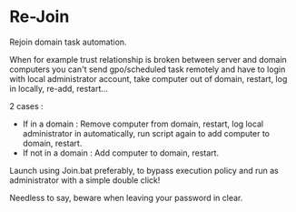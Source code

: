 # Re-Join
Rejoin domain task automation.

When for example trust relationship is broken between server and domain computers you can't send gpo/scheduled task remotely and have to login with local administrator account, take computer out of domain, restart, log in locally, re-add, restart...

2 cases :
  - If in a domain : Remove computer from domain, restart, log local administrator in automatically, run script again to add computer to domain, restart.
  - If not in a domain : Add computer to domain, restart.

Launch using Join.bat preferably, to bypass execution policy and run as administrator with a simple double click!

Needless to say, beware when leaving your password in clear.
